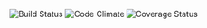 ![Build Status](https://codeship.com/projects/103836/status?branch=master)
![Code Climate](https://codeclimate.com/github/michaelveloso/dinosaur-reviews.png)
![Coverage Status](https://coveralls.io/repos/michaelveloso/dinosaur-reviews/badge.png)
